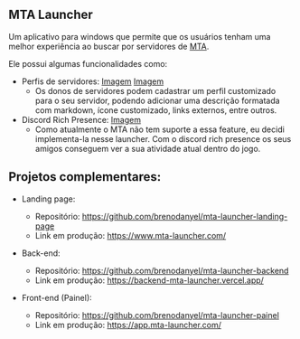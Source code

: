 ## MTA Launcher

Um aplicativo para windows que permite que os usuários tenham uma melhor experiência ao buscar por servidores de [MTA](https://mtasa.com).

Ele possui algumas funcionalidades como:
  - Perfis de servidores: [Imagem](https://www.mta-launcher.com/carousel/3.png) [Imagem](https://user-images.githubusercontent.com/89032856/224749226-901005a2-a6b1-4ac4-85a0-8bd6c3f9a95b.png)
    - Os donos de servidores podem cadastrar um perfil customizado para o seu servidor, podendo adicionar uma descrição formatada com markdown, ícone customizado, links externos, entre outros.
  - Discord Rich Presence: [Imagem](https://www.mta-launcher.com/carousel/4.png)
    - Como atualmente o MTA não tem suporte a essa feature, eu decidi implementa-la nesse launcher. Com o discord rich presence os seus amigos conseguem ver a sua atividade atual dentro do jogo.

## Projetos complementares:
  - Landing page: 
    - Repositório: https://github.com/brenodanyel/mta-launcher-landing-page
    - Link em produção: https://www.mta-launcher.com/
 
  - Back-end: 
    - Repositório: https://github.com/brenodanyel/mta-launcher-backend
    - Link em produção: https://backend-mta-launcher.vercel.app/
  
  - Front-end (Painel): 
    - Repositório: https://github.com/brenodanyel/mta-launcher-painel
    - Link em produção: https://app.mta-launcher.com/
